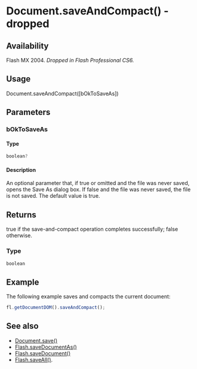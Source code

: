 # Document.saveAndCompact() - dropped

## Availability

Flash MX 2004. *Dropped in Flash Professional CS6.*

## Usage

Document.saveAndCompact([bOkToSaveAs])

## Parameters

### **bOkToSaveAs**

#### Type

```typescript
boolean?
```

#### Description

An optional parameter that, if true or omitted and the file was never saved, opens the Save As dialog box. If false and the file was never saved, the file is not saved. The default value is true.

## Returns

true if the save-and-compact operation completes successfully; false otherwise.

### Type

```typescript
boolean
```

## Example

The following example saves and compacts the current document:

```javascript
fl.getDocumentDOM().saveAndCompact();
```

## See also

- [Document.save()](../Document_object/Document370.md)
- [Flash.saveDocumentAs()](../Flash_object/Flash65.md)
- [Flash.saveDocument()](../Flash_object/Flash64.md)
- [Flash.saveAll()](../Flash_object/Flash63.md).
